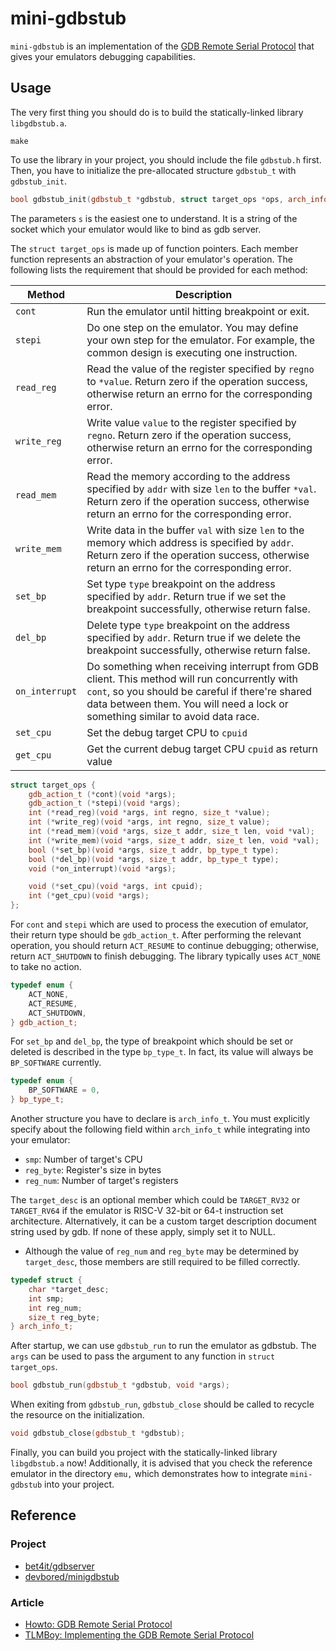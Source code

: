 # mini-gdbstub

`mini-gdbstub` is an implementation of the
[GDB Remote Serial Protocol](https://sourceware.org/gdb/onlinedocs/gdb/Remote-Protocol.html)
that gives your emulators debugging capabilities.

## Usage

The very first thing you should do is to build the statically-linked library `libgdbstub.a`.
```
make
```

To use the library in your project, you should include the file `gdbstub.h` first.
Then, you have to initialize the pre-allocated structure `gdbstub_t` with `gdbstub_init`.

```cpp
bool gdbstub_init(gdbstub_t *gdbstub, struct target_ops *ops, arch_info_t arch, char *s);
```

The parameters `s` is the easiest one to understand. It is a string of the socket
which your emulator would like to bind as gdb server.

The `struct target_ops` is made up of function pointers. Each member function represents an
abstraction of your emulator's operation. The following lists the requirement
that should be provided for each method:

Method         | Description
---------------|------------------
`cont`         | Run the emulator until hitting breakpoint or exit.
`stepi`        | Do one step on the emulator. You may define your own step for the emulator. For example, the common design is executing one instruction.
`read_reg`     | Read the value of the register specified by `regno` to `*value`. Return zero if the operation success, otherwise return an errno for the corresponding error.
`write_reg`    | Write value `value` to the register specified by `regno`. Return zero if the operation success, otherwise return an errno for the corresponding error.
`read_mem`     | Read the memory according to the address specified by `addr` with size `len` to the buffer `*val`. Return zero if the operation success, otherwise return an errno for the corresponding error.
`write_mem`    | Write data in the buffer `val` with size `len` to the memory which address is specified by `addr`. Return zero if the operation success, otherwise return an errno for the corresponding error.
`set_bp`       | Set type `type` breakpoint on the address specified by `addr`. Return true if we set the breakpoint successfully, otherwise return false.
`del_bp`       | Delete type `type` breakpoint on the address specified by `addr`. Return true if we delete the breakpoint successfully, otherwise return false.
`on_interrupt` | Do something when receiving interrupt from GDB client. This method will run concurrently with `cont`, so you should be careful if there're shared data between them. You will need a lock or something similar to avoid data race.
`set_cpu`      | Set the debug target CPU to `cpuid`
`get_cpu`      | Get the current debug target CPU `cpuid` as return value

```cpp
struct target_ops {
    gdb_action_t (*cont)(void *args);
    gdb_action_t (*stepi)(void *args);
    int (*read_reg)(void *args, int regno, size_t *value);
    int (*write_reg)(void *args, int regno, size_t value);
    int (*read_mem)(void *args, size_t addr, size_t len, void *val);
    int (*write_mem)(void *args, size_t addr, size_t len, void *val);
    bool (*set_bp)(void *args, size_t addr, bp_type_t type);
    bool (*del_bp)(void *args, size_t addr, bp_type_t type);
    void (*on_interrupt)(void *args);

    void (*set_cpu)(void *args, int cpuid);
    int (*get_cpu)(void *args);
};
```

For `cont` and `stepi` which are used to process the execution of emulator, their return type
should be `gdb_action_t`. After performing the relevant operation, you should return `ACT_RESUME`
to continue debugging; otherwise, return `ACT_SHUTDOWN` to finish debugging. The library
typically uses `ACT_NONE` to take no action.

```cpp
typedef enum {
    ACT_NONE,
    ACT_RESUME,
    ACT_SHUTDOWN,
} gdb_action_t;
```

For `set_bp` and `del_bp`, the type of breakpoint which should be set or deleted is described
in the type `bp_type_t`. In fact, its value will always be `BP_SOFTWARE` currently.

```cpp
typedef enum {
    BP_SOFTWARE = 0,
} bp_type_t;
```

Another structure you have to declare is `arch_info_t`. You must explicitly specify about the
following field within `arch_info_t` while integrating into your emulator:
* `smp`: Number of target's CPU
* `reg_byte`: Register's size in bytes
* `reg_num`: Number of target's registers

The `target_desc` is an optional member which could be
`TARGET_RV32` or `TARGET_RV64` if the emulator is RISC-V 32-bit or 64-t instruction set architecture.
Alternatively, it can be a custom target description document string used by gdb. 
If none of these apply, simply set it to NULL.

* Although the value of `reg_num` and `reg_byte` may be determined by `target_desc`, those
members are still required to be filled correctly.

```cpp
typedef struct {
    char *target_desc;
    int smp;
    int reg_num;
    size_t reg_byte;
} arch_info_t;
```

After startup, we can use `gdbstub_run` to run the emulator as gdbstub. The `args`
can be used to pass the argument to any function in `struct target_ops`.

```cpp
bool gdbstub_run(gdbstub_t *gdbstub, void *args);
```

When exiting from `gdbstub_run`, `gdbstub_close` should be called to recycle the resource on
the initialization.

```cpp
void gdbstub_close(gdbstub_t *gdbstub);
```

Finally, you can build you project with the statically-linked library `libgdbstub.a` now!
Additionally, it is advised that you check the reference emulator in the directory `emu,` which
demonstrates how to integrate `mini-gdbstub` into your project.

## Reference
### Project
* [bet4it/gdbserver](https://github.com/bet4it/gdbserver)
* [devbored/minigdbstub](https://github.com/devbored/minigdbstub)
### Article
* [Howto: GDB Remote Serial Protocol](https://www.embecosm.com/appnotes/ean4/embecosm-howto-rsp-server-ean4-issue-2.html)
* [TLMBoy: Implementing the GDB Remote Serial Protocol](https://www.chciken.com/tlmboy/2022/04/03/gdb-z80.html)
